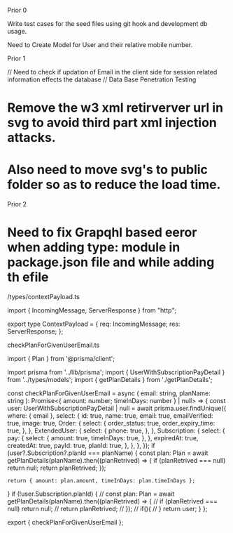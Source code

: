 Prior 0

Write test cases for the seed files using git hook and development db usage.

Need to Create Model for User and their relative mobile number.

Prior 1

// Need to check if updation of Email in the client side for session related information effects the database 
// Data Base Penetration Testing


# Remove the w3 xml retirverver url in svg to avoid third part xml injection attacks.

# Also need to move svg's to public folder so as to reduce the load time.


Prior 2

# Need to fix Grapqhl based eeror when adding type: module in package.json file and while adding th efile 

/types/contextPayload.ts

import { IncomingMessage, ServerResponse } from "http";

export type ContextPayload = {
  req: IncomingMessage;
  res: ServerResponse;
};


checkPlanForGivenUserEmail.ts

import { Plan } from '@prisma/client';

import prisma from '../lib/prisma';
import { UserWithSubscriptionPayDetail } from '../types/models';
import { getPlanDetails } from './getPlanDetails';

const checkPlanForGivenUserEmail = async (
  email: string,
  planName: string
): Promise<{ amount: number; timeInDays: number } | null> => {
  const user: UserWithSubscriptionPayDetail | null =
    await prisma.user.findUnique({
      where: { email },
      select: {
        id: true,
        name: true,
        email: true,
        emailVerified: true,
        image: true,
        Order: {
          select: {
            order_status: true,
            order_expiry_time: true,
          },
        },
        ExtendedUser: {
          select: {
            phone: true,
          },
        },
        Subscription: {
          select: {
            pay: {
              select: {
                amount: true,
                timeInDays: true,
              },
            },
            expiredAt: true,
            createdAt: true,
            payId: true,
            planId: true,
          },
        },
      },
    });
  if (user?.Subscription?.planId === planName) {
    const plan: Plan = await getPlanDetails(planName).then((planRetrived) => {
      if (planRetrived === null) return null;
      return planRetrived;
    });

    return { amount: plan.amount, timeInDays: plan.timeInDays };
  }
  if (!user.Subscription.planId) {
    //   const plan: Plan = await getPlanDetails(planName).then((planRetrived) => {
    //     if (planRetrived === null) return null;
    //     return planRetrived;
    //   });
    // if(){
    // }
    return user;
  }
};

export { checkPlanForGivenUserEmail };
